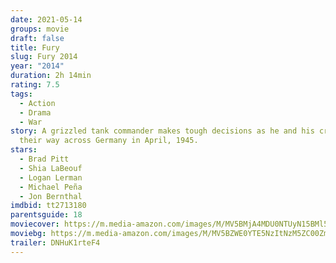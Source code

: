 ```yaml
---
date: 2021-05-14
groups: movie
draft: false
title: Fury
slug: Fury 2014
year: "2014"
duration: 2h 14min
rating: 7.5
tags:
  - Action
  - Drama
  - War
story: A grizzled tank commander makes tough decisions as he and his crew fight
  their way across Germany in April, 1945.
stars:
  - Brad Pitt
  - Shia LaBeouf
  - Logan Lerman
  - Michael Peña
  - Jon Bernthal
imdbid: tt2713180
parentsguide: 18
moviecover: https://m.media-amazon.com/images/M/MV5BMjA4MDU0NTUyN15BMl5BanBnXkFtZTgwMzQxMzY4MjE@._V1_FMjpg_UY863_.jpg
moviebg: https://m.media-amazon.com/images/M/MV5BZWE0YTE5NzItNzM5ZC00ZmU3LWFiMjUtZjY1N2I2NGFiMzg2XkEyXkFqcGdeQXVyODc5MTI0NjU@._V1_FMjpg_UX1280_.jpg
trailer: DNHuK1rteF4
---
```

